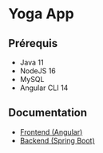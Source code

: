 # Yoga App

## Prérequis

- Java 11
- NodeJS 16
- MySQL
- Angular CLI 14

## Documentation

- [Frontend (Angular)](./front/README.md)
- [Backend (Spring Boot)](./back/README.md)
